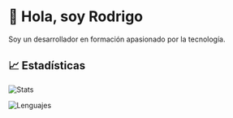# 👋 Hola, soy Rodrigo

Soy un desarrollador en formación apasionado por la tecnología.

## 📈 Estadísticas

![Stats](https://github-readme-stats.vercel.app/api?username=juan123&show_icons=true&theme=tokyonight)

![Lenguajes](https://github-readme-stats.vercel.app/api/top-langs/?username=juan123&layout=compact&theme=tokyonight)

